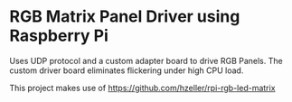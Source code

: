 # RGB Matrix Panel Driver using Raspberry Pi
Uses UDP protocol and a custom adapter board to drive RGB Panels.  The custom driver board eliminates flickering under high CPU load.

This project makes use of https://github.com/hzeller/rpi-rgb-led-matrix
